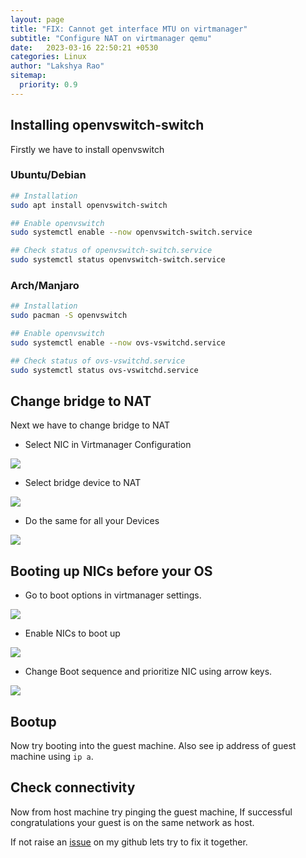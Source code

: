 ```yaml
---
layout: page
title: "FIX: Cannot get interface MTU on virtmanager"
subtitle: "Configure NAT on virtmanager qemu"
date:   2023-03-16 22:50:21 +0530
categories: Linux
author: "Lakshya Rao"
sitemap:
  priority: 0.9
---
```


## Installing openvswitch-switch

Firstly we have to install openvswitch

### Ubuntu/Debian

```sh
## Installation
sudo apt install openvswitch-switch

## Enable openvswitch
sudo systemctl enable --now openvswitch-switch.service

## Check status of openvswitch-switch.service
sudo systemctl status openvswitch-switch.service
```


### Arch/Manjaro


```sh
## Installation
sudo pacman -S openvswitch

## Enable openvswitch
sudo systemctl enable --now ovs-vswitchd.service

## Check status of ovs-vswitchd.service
sudo systemctl status ovs-vswitchd.service
```

## Change bridge to NAT

Next we have to change bridge to NAT

- Select NIC in Virtmanager Configuration

![](https://raw.githubusercontent.com/lakshyarao22/theinquisitive.xyz/main/assets/Select_NIC.png)

- Select bridge device to NAT

![](https://raw.githubusercontent.com/lakshyarao22/theinquisitive.xyz/main/assets/Select_NAT.png)

- Do the same for all your Devices

![](https://raw.githubusercontent.com/lakshyarao22/theinquisitive.xyz/main/assets/Do_the_same_for_all_devices.png)


## Booting up NICs before your OS

- Go to boot options in virtmanager settings.

![](https://raw.githubusercontent.com/lakshyarao22/theinquisitive.xyz/main/assets/Go_to_boot_options.png)

- Enable NICs to boot up

![](https://raw.githubusercontent.com/lakshyarao22/theinquisitive.xyz/main/assets/Enable_NICs_to_bootup.png)

- Change Boot sequence and prioritize NIC using arrow keys.

![](https://raw.githubusercontent.com/lakshyarao22/theinquisitive.xyz/main/assets/Boot_sequence.png)

## Bootup

Now try booting into the guest machine. Also see ip address of guest machine using `ip a`.

## Check connectivity

Now from host machine try pinging the guest machine, If successful congratulations your guest is on the same network as host.

If not raise an [issue](https://github.com/lakshyarao22/theinquisitive.xyz/issues) on my github lets try to fix it together.